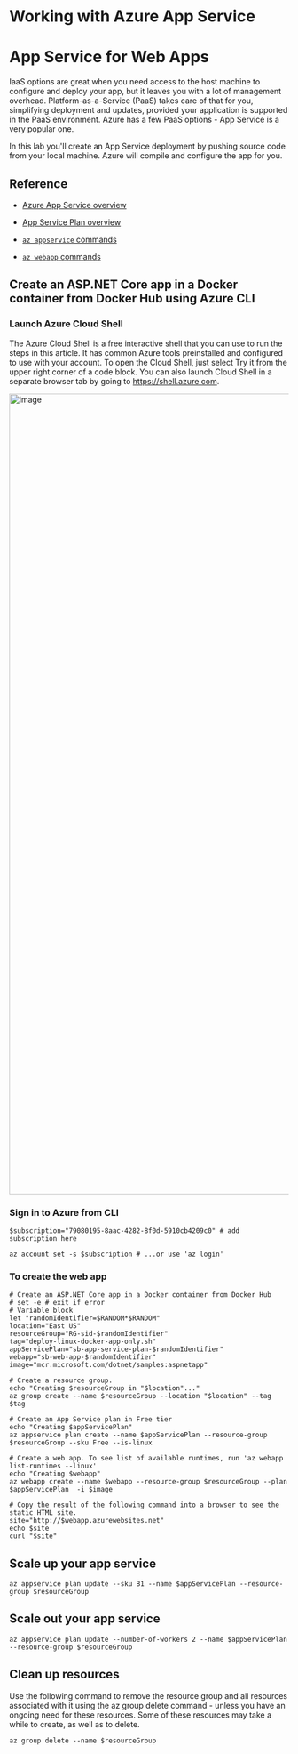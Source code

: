# Working with Azure App Service

# App Service for Web Apps

IaaS options are great when you need access to the host machine to configure and deploy your app, but it leaves you with a lot of management overhead. Platform-as-a-Service (PaaS) takes care of that for you, simplifying deployment and updates, provided your application is supported in the PaaS environment. Azure has a few PaaS options - App Service is a very popular one.

In this lab you'll create an App Service deployment by pushing source code from your local machine. Azure will compile and configure the app for you.

## Reference

- [Azure App Service overview](https://docs.microsoft.com/en-us/azure/app-service/overview)

- [App Service Plan overview](https://docs.microsoft.com/en-us/azure/app-service/overview-hosting-plans)

- [`az appservice` commands](https://docs.microsoft.com/en-us/cli/azure/appservice?view=azure-cli-latest)

- [`az webapp` commands](https://docs.microsoft.com/en-us/cli/azure/webapp?view=azure-cli-latest)


## Create an ASP.NET Core app in a Docker container from Docker Hub using Azure CLI
### Launch Azure Cloud Shell

The Azure Cloud Shell is a free interactive shell that you can use to run the steps in this article. It has common Azure tools preinstalled and configured to use with your account.
To open the Cloud Shell, just select Try it from the upper right corner of a code block. You can also launch Cloud Shell in a separate browser tab by going to https://shell.azure.com.

<img width="1440" alt="image" src="https://github.com/Fasttrack-Azure/Cloud-For-Partners/assets/11691661/d551459b-7d3f-43b7-9cfb-fc0d49538fc0">


### Sign in to Azure from CLI
```
$subscription="79080195-8aac-4282-8f0d-5910cb4209c0" # add subscription here

az account set -s $subscription # ...or use 'az login'
```
### To create the web app
```
# Create an ASP.NET Core app in a Docker container from Docker Hub
# set -e # exit if error
# Variable block
let "randomIdentifier=$RANDOM*$RANDOM"
location="East US"
resourceGroup="RG-sid-$randomIdentifier"
tag="deploy-linux-docker-app-only.sh"
appServicePlan="sb-app-service-plan-$randomIdentifier"
webapp="sb-web-app-$randomIdentifier"
image="mcr.microsoft.com/dotnet/samples:aspnetapp"

# Create a resource group.
echo "Creating $resourceGroup in "$location"..."
az group create --name $resourceGroup --location "$location" --tag $tag

# Create an App Service plan in Free tier
echo "Creating $appServicePlan"
az appservice plan create --name $appServicePlan --resource-group $resourceGroup --sku Free --is-linux

# Create a web app. To see list of available runtimes, run 'az webapp list-runtimes --linux'
echo "Creating $webapp"
az webapp create --name $webapp --resource-group $resourceGroup --plan $appServicePlan  -i $image

# Copy the result of the following command into a browser to see the static HTML site.
site="http://$webapp.azurewebsites.net"
echo $site
curl "$site"
```

## Scale up your app service 
```
az appservice plan update --sku B1 --name $appServicePlan --resource-group $resourceGroup
```

## Scale out your app service 
```
az appservice plan update --number-of-workers 2 --name $appServicePlan --resource-group $resourceGroup
```


## Clean up resources
Use the following command to remove the resource group and all resources associated with it using the az group delete command - unless you have an ongoing need for these resources. Some of these resources may take a while to create, as well as to delete.
```
az group delete --name $resourceGroup
```
